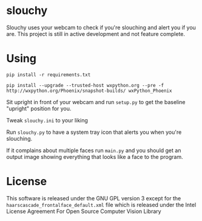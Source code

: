 # slouchy
Slouchy uses your webcam to check if you're slouching and alert you if you are. This project is still in active development and not feature complete.

# Using
`pip install -r requirements.txt`

`pip install --upgrade --trusted-host wxpython.org --pre -f http://wxpython.org/Phoenix/snapshot-builds/ wxPython_Phoenix`

Sit upright in front of your webcam and run `setup.py` to get the baseline "upright" position for you.

Tweak `slouchy.ini` to your liking

Run `slouchy.py` to have a system tray icon that alerts you when you're slouching.

If it complains about multiple faces run `main.py` and you should get an output image showing everything that looks like a face to the program.

# License
This software is released under the GNU GPL version 3 except for the `haarscascade_frontalface_default.xml` file which is released under the Intel License Agreement For Open Source Computer Vision Library